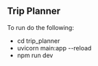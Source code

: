 ## Trip Planner

To run do the following:

* cd trip_planner
* uvicorn main:app --reload
* npm run dev

